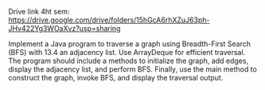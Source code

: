 Drive link 4ht sem: https://drive.google.com/drive/folders/15hGcA6rhXZuJ63ph-JHv422Yg3WOaXvz?usp=sharing

Implement a Java program to traverse a graph using Breadth-First Search (BFS) with 13.4 an adjacency list. Use ArrayDeque for efficient traversal. The program should include a methods to initialize the graph, add edges, display the adjacency list, and perform BFS. Finally, use the main method to construct the graph, invoke BFS, and display the traversal output.

